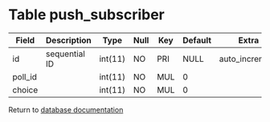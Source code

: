 Table push_subscriber
=====================

| Field   | Description      | Type    | Null | Key | Default | Extra          |
|---------|------------------|---------|------|-----|---------|----------------|
| id      | sequential ID    | int(11) | NO   | PRI | NULL    | auto_increment |
| poll_id |                  | int(11) | NO   | MUL | 0       |                |
| choice  |                  | int(11) | NO   | MUL | 0       |                |

Return to [database documentation](help/database)
